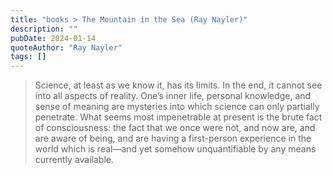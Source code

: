 ```yaml
---
title: "books > The Mountain in the Sea (Ray Nayler)"
description: ""
pubDate: 2024-01-14
quoteAuthor: "Ray Nayler"
tags: []
---
```


> Science, at least as we know it, has its limits. In the end, it cannot see into all aspects of reality. One’s inner life, personal knowledge, and sense of meaning are mysteries into which science can only partially penetrate. What seems most impenetrable at present is the brute fact of consciousness: the fact that we once were not, and now are, and are aware of being, and are having a first-person experience in the world which is real—and yet somehow unquantifiable by any means currently available.